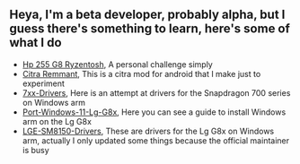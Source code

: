 ## Heya, I'm a beta developer, probably alpha, but I guess there's something to learn, here's some of what I do

- [Hp 255 G8 Ryzentosh](https://github.com/Icesito68/Hp-255-G8-Ryzentosh), A personal challenge simply
- [Citra Remmant](https://github.com/Icesito68/citra-remmant), This is a citra mod for android that I make just to experiment
- [7xx-Drivers](https://github.com/Icesito68/7xx-Drivers/tree/main), Here is an attempt at drivers for the Snapdragon 700 series on Windows arm
- [Port-Windows-11-Lg-G8x](https://github.com/Icesito68/Port-Windows-11-Lg-G8x), Here you can see a guide to install Windows arm on the Lg G8x 
- [LGE-SM8150-Drivers](https://github.com/Icesito68/LGE-SM8150-Drivers), These are drivers for the Lg G8x on Windows arm, actually I only updated some things because the official maintainer is busy
